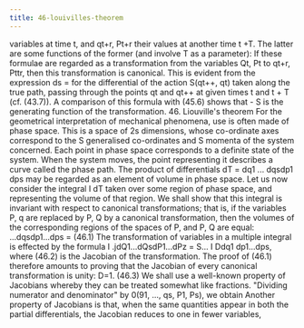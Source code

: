 ```yaml
---
title: 46-louivilles-theorem
---
```

variables at time t, and qt+r, Pt+r their values at another time t +T. The latter
are some functions of the former (and involve T as a parameter):
If these formulae are regarded as a transformation from the variables Qt, Pt
to qt+r, Pttr, then this transformation is canonical. This is evident from the
expression ds = for the differential of the action S(qt++,
qt) taken along the true path, passing through the points qt and qt++ at given
times t and t + T (cf. (43.7)). A comparison of this formula with (45.6) shows
that - S is the generating function of the transformation.
46. Liouville's theorem
For the geometrical interpretation of mechanical phenomena, use is often
made of phase space. This is a space of 2s dimensions, whose co-ordinate axes
correspond to the S generalised co-ordinates and S momenta of the system
concerned. Each point in phase space corresponds to a definite state of the
system. When the system moves, the point representing it describes a curve
called the phase path.
The product of differentials dT = dq1 ... dqsdp1 dps may be regarded
as an element of volume in phase space. Let us now consider the integral
I dT taken over some region of phase space, and representing the volume of
that region. We shall show that this integral is invariant with respect to
canonical transformations; that is, if the variables P, q are replaced by
P, Q by a canonical transformation, then the volumes of the corresponding
regions of the spaces of P, and P, Q are equal:
...dqsdp1...dps =
(46.1)
The transformation of variables in a multiple integral is effected by the
formula I .jdQ1...dQsdP1...dPz = S... I Ddq1 dp1...dps,
where
(46.2)
is the Jacobian of the transformation. The proof of (46.1) therefore amounts
to proving that the Jacobian of every canonical transformation is unity:
D=1.
(46.3)
We shall use a well-known property of Jacobians whereby they can be
treated somewhat like fractions. "Dividing numerator and denominator" by
0(91, ..., qs, P1, Ps), we obtain
Another property of Jacobians is that, when the same quantities appear in
both the partial differentials, the Jacobian reduces to one in fewer variables,
